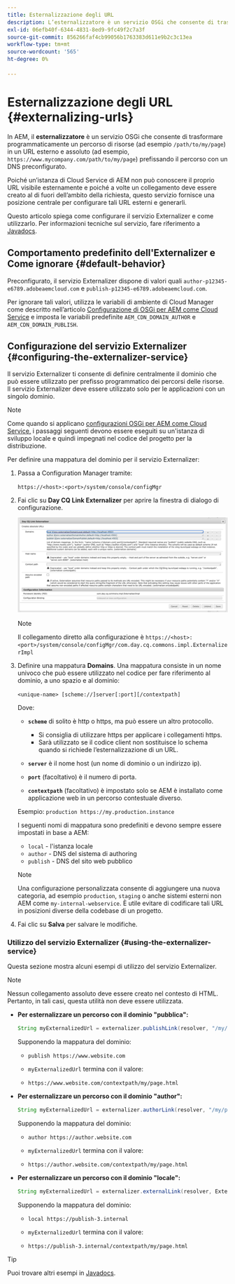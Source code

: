 ```yaml
---
title: Esternalizzazione degli URL
description: L’esternalizzatore è un servizio OSGi che consente di trasformare programmaticamente un percorso di risorsa in un URL esterno e assoluto.
exl-id: 06efb40f-6344-4831-8ed9-9fc49f2c7a3f
source-git-commit: 856266faf4cb99056b1763383d611e9b2c3c13ea
workflow-type: tm+mt
source-wordcount: '565'
ht-degree: 0%

---
```


# Esternalizzazione degli URL {#externalizing-urls}

In AEM, il **esternalizzatore** è un servizio OSGi che consente di trasformare programmaticamente un percorso di risorse (ad esempio `/path/to/my/page`) in un URL esterno e assoluto (ad esempio, `https://www.mycompany.com/path/to/my/page`) prefissando il percorso con un DNS preconfigurato.

Poiché un’istanza di Cloud Service di AEM non può conoscere il proprio URL visibile esternamente e poiché a volte un collegamento deve essere creato al di fuori dell’ambito della richiesta, questo servizio fornisce una posizione centrale per configurare tali URL esterni e generarli.

Questo articolo spiega come configurare il servizio Externalizer e come utilizzarlo. Per informazioni tecniche sul servizio, fare riferimento a [Javadocs](https://experienceleague.adobe.com/docs/experience-manager-cloud-service-javadoc/com/day/cq/commons/Externalizer.html).

## Comportamento predefinito dell&#39;Externalizer e Come ignorare {#default-behavior}

Preconfigurato, il servizio Externalizer dispone di valori quali `author-p12345-e6789.adobeaemcloud.com` e `publish-p12345-e6789.adobeaemcloud.com`.

Per ignorare tali valori, utilizza le variabili di ambiente di Cloud Manager come descritto nell’articolo [Configurazione di OSGi per AEM come Cloud Service](/help/implementing/deploying/configuring-osgi.md#cloud-manager-api-format-for-setting-properties) e imposta le variabili predefinite `AEM_CDN_DOMAIN_AUTHOR` e `AEM_CDN_DOMAIN_PUBLISH`.

## Configurazione del servizio Externalizer {#configuring-the-externalizer-service}

Il servizio Externalizer ti consente di definire centralmente il dominio che può essere utilizzato per prefisso programmatico dei percorsi delle risorse. Il servizio Externalizer deve essere utilizzato solo per le applicazioni con un singolo dominio.

>[!NOTE]
>
>Come quando si applicano [configurazioni OSGi per AEM come Cloud Service,](/help/implementing/deploying/overview.md#osgi-configuration) i passaggi seguenti devono essere eseguiti su un&#39;istanza di sviluppo locale e quindi impegnati nel codice del progetto per la distribuzione.

Per definire una mappatura del dominio per il servizio Externalizer:

1. Passa a Configuration Manager tramite:

   `https://<host>:<port>/system/console/configMgr`

1. Fai clic su **Day CQ Link Externalizer** per aprire la finestra di dialogo di configurazione.

   ![Configurazione OSGi dell’esternalizzatore](./assets/externalizer-osgi.png)

   >[!NOTE]
   >
   >Il collegamento diretto alla configurazione è `https://<host>:<port>/system/console/configMgr/com.day.cq.commons.impl.ExternalizerImpl`

1. Definire una mappatura **Domains**. Una mappatura consiste in un nome univoco che può essere utilizzato nel codice per fare riferimento al dominio, a uno spazio e al dominio:

   `<unique-name> [scheme://]server[:port][/contextpath]`

   Dove:

   * **`scheme`** di solito è http o https, ma può essere un altro protocollo.

      * Si consiglia di utilizzare https per applicare i collegamenti https.
      * Sarà utilizzato se il codice client non sostituisce lo schema quando si richiede l’esternalizzazione di un URL.
   * **`server`** è il nome host (un nome di dominio o un indirizzo ip).
   * **`port`** (facoltativo) è il numero di porta.
   * **`contextpath`** (facoltativo) è impostato solo se AEM è installato come applicazione web in un percorso contestuale diverso.

   Esempio: `production https://my.production.instance`

   I seguenti nomi di mappatura sono predefiniti e devono sempre essere impostati in base a AEM:

   * `local` - l&#39;istanza locale
   * `author` - DNS del sistema di authoring
   * `publish` - DNS del sito web pubblico

   >[!NOTE]
   >
   >Una configurazione personalizzata consente di aggiungere una nuova categoria, ad esempio `production`, `staging` o anche sistemi esterni non AEM come `my-internal-webservice`. È utile evitare di codificare tali URL in posizioni diverse della codebase di un progetto.

1. Fai clic su **Salva** per salvare le modifiche.

### Utilizzo del servizio Externalizer {#using-the-externalizer-service}

Questa sezione mostra alcuni esempi di utilizzo del servizio Externalizer.

>[!NOTE]
>
>Nessun collegamento assoluto deve essere creato nel contesto di HTML. Pertanto, in tali casi, questa utilità non deve essere utilizzata.

* **Per esternalizzare un percorso con il dominio &quot;pubblica&quot;:**

   ```java
   String myExternalizedUrl = externalizer.publishLink(resolver, "/my/page") + ".html";
   ```

   Supponendo la mappatura del dominio:

   * `publish https://www.website.com`

   * `myExternalizedUrl` termina con il valore:

   * `https://www.website.com/contextpath/my/page.html`

* **Per esternalizzare un percorso con il dominio &quot;author&quot;:**

   ```java
   String myExternalizedUrl = externalizer.authorLink(resolver, "/my/page") + ".html";
   ```

   Supponendo la mappatura del dominio:

   * `author https://author.website.com`

   * `myExternalizedUrl` termina con il valore:

   * `https://author.website.com/contextpath/my/page.html`

* **Per esternalizzare un percorso con il dominio &quot;locale&quot;:**

   ```java
   String myExternalizedUrl = externalizer.externalLink(resolver, Externalizer.LOCAL, "/my/page") + ".html";
   ```

   Supponendo la mappatura del dominio:

   * `local https://publish-3.internal`

   * `myExternalizedUrl` termina con il valore:

   * `https://publish-3.internal/contextpath/my/page.html`

>[!TIP]
>
>Puoi trovare altri esempi in [Javadocs](https://experienceleague.adobe.com/docs/experience-manager-cloud-service-javadoc/com/day/cq/commons/Externalizer.html).
